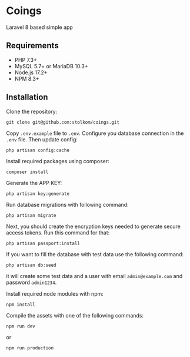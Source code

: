 # Coings

Laravel 8 based simple app

## Requirements

 - PHP 7.3+
 - MySQL 5.7+ or MariaDB 10.3+
 - Node.js 17.2+
 - NPM 8.3+

## Installation

Clone the repository:
```
git clone git@github.com:stolkom/coings.git
```
Copy `.env.example` file to `.env`. Configure you database connection in the `.env` file. Then update config:
```
php artisan config:cache
```

Install required packages using composer:
```
composer install
```

Generate the APP KEY:
```
php artisan key:generate
```

Run database migrations with following command:
```
php artisan migrate
```

Next, you should create the encryption keys needed to generate secure access tokens. Run this command for that:
```
php artisan passport:install
```

If you want to fill the database with test data use the following command:
```
php artisan db:seed
```
it will create some test data and a user with email `admin@example.com` and password `admin1234`.

Install required node modules with npm:
```
npm install
```

Compile the assets with one of the following commands:
```
npm run dev
```
or
```
npm run production
```